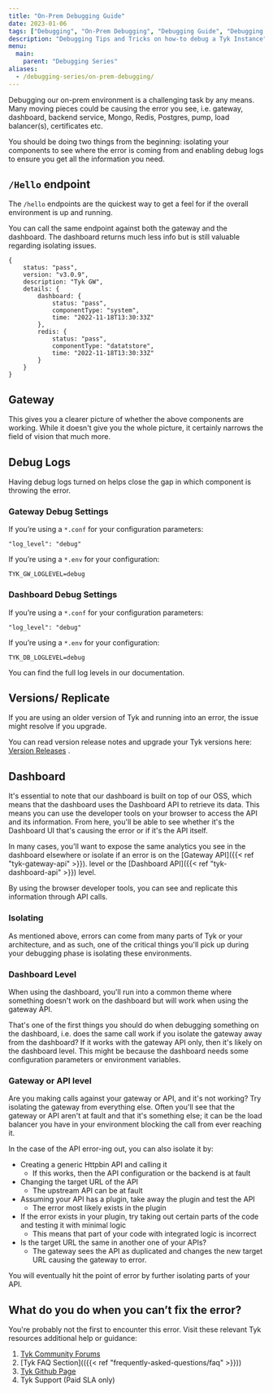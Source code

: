 ```yaml
---
title: "On-Prem Debugging Guide"
date: 2023-01-06
tags: ["Debugging", "On-Prem Debugging", "Debugging Guide", "Debugging Tips" ]
description: "Debugging Tips and Tricks on how-to debug a Tyk Instance"
menu:
  main:
    parent: "Debugging Series"
aliases:
  - /debugging-series/on-prem-debugging/
---
```


Debugging our on-prem environment is a challenging task by any means. Many moving pieces could be causing the error you see, i.e. gateway, dashboard, backend service, Mongo, Redis, Postgres, pump, load balancer(s), certificates etc.

You should be doing two things from the beginning: isolating your components to see where the error is coming from and enabling debug logs to ensure you get all the information you need.

## `/Hello` endpoint

The `/hello` endpoints are the quickest way to get a feel for if the overall environment is up and running.

You can call the same endpoint against both the gateway and the dashboard. The dashboard returns much less info but is still valuable regarding isolating issues.

```
{
    status: "pass",
    version: "v3.0.9",
    description: "Tyk GW",
    details: {
        dashboard: {
            status: "pass",
            componentType: "system",
            time: "2022-11-18T13:30:33Z"
        },
        redis: {
            status: "pass",
            componentType: "datatstore",
            time: "2022-11-18T13:30:33Z"
        }
    }
}
```

## Gateway

This gives you a clearer picture of whether the above components are working. While it doesn't give you the whole picture, it certainly narrows the field of vision that much more.

## Debug Logs

Having debug logs turned on helps close the gap in which component is throwing the error.

### Gateway Debug Settings

If you’re using a `*.conf` for your configuration parameters:

```
"log_level": "debug"
```

If you’re using a `*.env` for your configuration:

```
TYK_GW_LOGLEVEL=debug
```

### Dashboard Debug Settings

If you’re using a `*.conf` for your configuration parameters:

```
"log_level": "debug"
```

If you’re using a `*.env` for your configuration:

```
TYK_DB_LOGLEVEL=debug
```

You can find the full log levels in our documentation.

## Versions/ Replicate

If you are using an older version of Tyk and running into an error, the issue might resolve if you upgrade.

You can read version release notes and upgrade your Tyk versions here: [Version Releases](https://github.com/TykTechnologies/tyk/releases) .

## Dashboard

It's essential to note that our dashboard is built on top of our OSS, which means that the dashboard uses the Dashboard API to retrieve its data. This means you can use the developer tools on your browser to access the API and its information. From here, you'll be able to see whether it's the Dashboard UI that's causing the error or if it's the API itself.

In many cases, you'll want to expose the same analytics you see in the dashboard elsewhere or isolate if an error is on the [Gateway API]({{< ref "tyk-gateway-api" >}}). level or the [Dashboard API]({{< ref "tyk-dashboard-api" >}}) level.

By using the browser developer tools, you can see and replicate this information through API calls.

### Isolating

As mentioned above, errors can come from many parts of Tyk or your architecture, and as such, one of the critical things you'll pick up during your debugging phase is isolating these environments.

### Dashboard Level

When using the dashboard, you'll run into a common theme where something doesn't work on the dashboard but will work when using the gateway API.

That's one of the first things you should do when debugging something on the dashboard, i.e. does the same call work if you isolate the gateway away from the dashboard? If it works with the gateway API only, then it's likely on the dashboard level. This might be because the dashboard needs some configuration parameters or environment variables.

### Gateway or API level

Are you making calls against your gateway or API, and it's not working? Try isolating the gateway from everything else. Often you'll see that the gateway or API aren't at fault and that it's something else; it can be the load balancer you have in your environment blocking the call from ever reaching it.

In the case of the API error-ing out, you can also isolate it by:

- Creating a generic Httpbin API and calling it
    - If this works, then the API configuration or the backend is at fault
- Changing the target URL of the API
    - The upstream API can be at fault
- Assuming your API has a plugin, take away the plugin and test the API
    - The error most likely exists in the plugin
- If the error exists in your plugin, try taking out certain parts of the code and testing it with minimal logic
    - This means that part of your code with integrated logic is incorrect
- Is the target URL the same in another one of your APIs?
    - The gateway sees the API as duplicated and changes the new target URL causing the gateway to error.

You will eventually hit the point of error by further isolating parts of your API.

## What do you do when you can’t fix the error?
You're probably not the first to encounter this error. Visit these relevant Tyk resources additional help or guidance:

1. [Tyk Community Forums](https://community.tyk.io/)
2. [Tyk FAQ Section](({{< ref "frequently-asked-questions/faq" >}}))
3. [Tyk Github Page](https://github.com/TykTechnologies)
4. Tyk Support (Paid SLA only)
